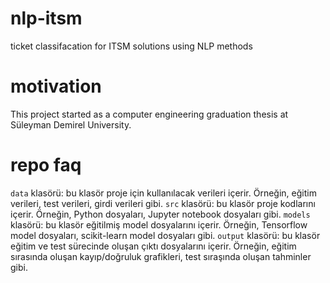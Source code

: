 # nlp-itsm
ticket classifacation for ITSM solutions using NLP methods

# motivation
This project started as a computer engineering graduation thesis at Süleyman Demirel University.

# repo faq
``data`` klasörü: bu klasör proje için kullanılacak verileri içerir. Örneğin, eğitim verileri, test verileri, girdi verileri gibi.
``src`` klasörü: bu klasör proje kodlarını içerir. Örneğin, Python dosyaları, Jupyter notebook dosyaları gibi.
``models`` klasörü: bu klasör eğitilmiş model dosyalarını içerir. Örneğin, Tensorflow model dosyaları, scikit-learn model dosyaları gibi.
``output`` klasörü: bu klasör eğitim ve test sürecinde oluşan çıktı dosyalarını içerir. Örneğin, eğitim sırasında oluşan kayıp/doğruluk grafikleri, test sıraşında oluşan tahminler gibi.
